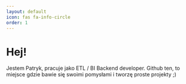 ```yaml
---
layout: default
icon: fas fa-info-circle
order: 1
---
```


# Hej!

Jestem Patryk, pracuje jako ETL / BI Backend developer.
Github ten, to miejsce gdzie bawie się swoimi pomysłami i tworzę proste projekty ;)
